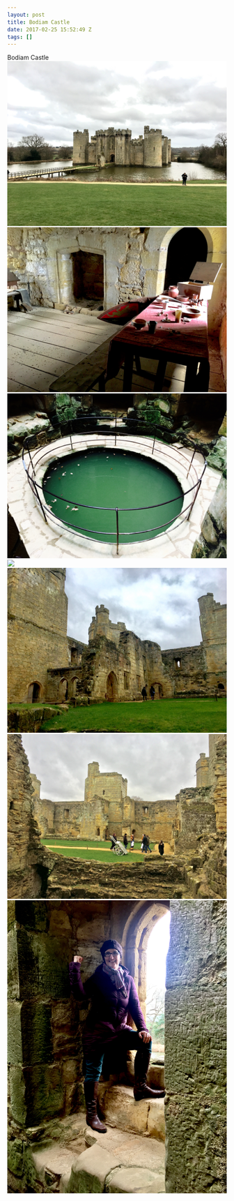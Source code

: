 ```yaml
---
layout: post
title: Bodiam Castle
date: 2017-02-25 15:52:49 Z
tags: []
---
```

Bodiam Castle
![](/media/2017/02/157694642204_0.jpg)
![](/media/2017/02/157694642204_1.jpg)
![](/media/2017/02/157694642204_2.jpg)
![](/media/2017/02/157694642204_3.jpg)
![](/media/2017/02/157694642204_4.jpg)
![](/media/2017/02/157694642204_5.jpg)
![](/media/2017/02/157694642204_6.jpg)
